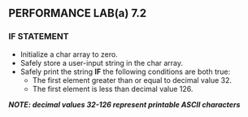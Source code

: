 ## PERFORMANCE LAB(a) 7.2

### IF STATEMENT

* Initialize a char array to zero.
* Safely store a user-input string in the char array.
* Safely print the string **IF** the following  conditions are both true:
    * The first element greater than or equal to decimal value 32.
    * The first element is less than decimal value 126.

***NOTE: decimal values 32-126 represent printable ASCII characters***